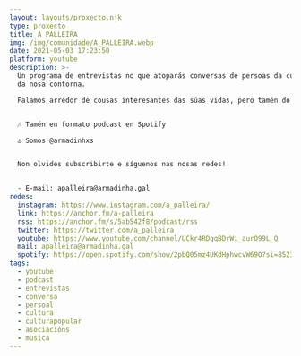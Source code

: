 ```yaml
---
layout: layouts/proxecto.njk
type: proxecto
title: A PALLEIRA
img: /img/comunidade/A_PALLEIRA.webp
date: 2021-05-03 17:23:50
platform: youtube
description: >-
  Un programa de entrevistas no que atoparás conversas de persoas da cultura e
  da nosa contorna. 

  Falamos arredor de cousas interesantes das súas vidas, pero tamén do cotián.


  🎶 Tamén en formato podcast en Spotify

  ⚓ Somos @armadinhxs


  Non olvides subscribirte e síguenos nas nosas redes!


  - E-mail: apalleira@armadinha.gal
redes:
  instagram: https://www.instagram.com/a_palleira/
  link: https://anchor.fm/a-palleira
  rss: https://anchor.fm/s/5ab542f8/podcast/rss
  twitter: https://twitter.com/a_palleira
  youtube: https://www.youtube.com/channel/UCkr4RDqqBDrWi_aurO99L_Q
  mail: apalleira@armadinha.gal
  spotify: https://open.spotify.com/show/2pbQ05mz4UKdHphwcvW69O?si=852397e93f7b4664
tags:
  - youtube
  - podcast
  - entrevistas
  - conversa
  - persoal
  - cultura
  - culturapopular
  - asociacións
  - musica
---
```

